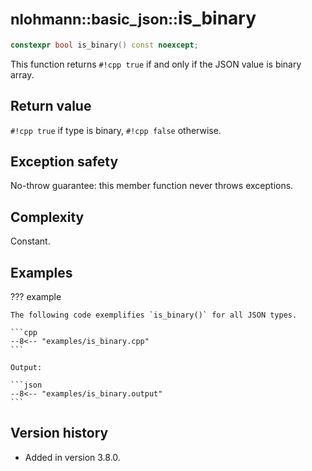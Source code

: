 # <small>nlohmann::basic_json::</small>is_binary

```cpp
constexpr bool is_binary() const noexcept;
```

This function returns `#!cpp true` if and only if the JSON value is binary array.
    
## Return value

`#!cpp true` if type is binary, `#!cpp false` otherwise.

## Exception safety

No-throw guarantee: this member function never throws exceptions.

## Complexity

Constant.

## Examples

??? example

    The following code exemplifies `is_binary()` for all JSON types.
    
    ```cpp
    --8<-- "examples/is_binary.cpp"
    ```
    
    Output:
    
    ```json
    --8<-- "examples/is_binary.output"
    ```

## Version history

- Added in version 3.8.0.
